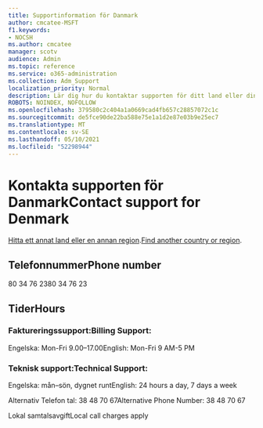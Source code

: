 ```yaml
---
title: Supportinformation för Danmark
author: cmcatee-MSFT
f1.keywords:
- NOCSH
ms.author: cmcatee
manager: scotv
audience: Admin
ms.topic: reference
ms.service: o365-administration
ms.collection: Adm_Support
localization_priority: Normal
description: Lär dig hur du kontaktar supporten för ditt land eller din region.
ROBOTS: NOINDEX, NOFOLLOW
ms.openlocfilehash: 379580c2c404a1a0669cad4fb657c28857072c1c
ms.sourcegitcommit: de5fce90de22ba588e75e1a1d2e87e03b9e25ec7
ms.translationtype: MT
ms.contentlocale: sv-SE
ms.lasthandoff: 05/10/2021
ms.locfileid: "52298944"
---
```

# <a name="contact-support-for-denmark"></a><span data-ttu-id="9e2b6-103">Kontakta supporten för Danmark</span><span class="sxs-lookup"><span data-stu-id="9e2b6-103">Contact support for Denmark</span></span>

<span data-ttu-id="9e2b6-104">[Hitta ett annat land eller en annan region](../../business-video/get-help-support.md).</span><span class="sxs-lookup"><span data-stu-id="9e2b6-104">[Find another country or region](../../business-video/get-help-support.md).</span></span>

## <a name="phone-number"></a><span data-ttu-id="9e2b6-105">Telefonnummer</span><span class="sxs-lookup"><span data-stu-id="9e2b6-105">Phone number</span></span>
<span data-ttu-id="9e2b6-106">80 34 76 23</span><span class="sxs-lookup"><span data-stu-id="9e2b6-106">80 34 76 23</span></span>

## <a name="hours"></a><span data-ttu-id="9e2b6-107">Tider</span><span class="sxs-lookup"><span data-stu-id="9e2b6-107">Hours</span></span>
### <a name="billing-support"></a><span data-ttu-id="9e2b6-108">Faktureringssupport:</span><span class="sxs-lookup"><span data-stu-id="9e2b6-108">Billing Support:</span></span>

<span data-ttu-id="9e2b6-109">Engelska: Mon-Fri 9.00–17.00</span><span class="sxs-lookup"><span data-stu-id="9e2b6-109">English: Mon-Fri 9 AM-5 PM</span></span>

### <a name="technical-support"></a><span data-ttu-id="9e2b6-110">Teknisk support:</span><span class="sxs-lookup"><span data-stu-id="9e2b6-110">Technical Support:</span></span>

<span data-ttu-id="9e2b6-111">Engelska: mån–sön, dygnet runt</span><span class="sxs-lookup"><span data-stu-id="9e2b6-111">English: 24 hours a day, 7 days a week</span></span>

<span data-ttu-id="9e2b6-112">Alternativ Telefon tal: 38 48 70 67</span><span class="sxs-lookup"><span data-stu-id="9e2b6-112">Alternative Phone Number: 38 48 70 67</span></span>

<span data-ttu-id="9e2b6-113">Lokal samtalsavgift</span><span class="sxs-lookup"><span data-stu-id="9e2b6-113">Local call charges apply</span></span>
